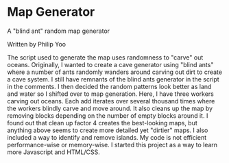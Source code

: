 # Map Generator

A "blind ant" random map generator

Written by Philip Yoo

The script used to generate the map uses randomness to "carve" out oceans. Originally, I wanted to create a cave generator using "blind ants" where a number of ants randomly wanders around carving out dirt to create a cave system. I still have remnants of the blind ants generator in the script in the comments. I then decided the random patterns look better as land and water so I shifted over to map generation. Here, I have three workers carving out oceans. Each add iterates over several thousand times where the workers blindly carve and move around. It also cleans up the map by removing blocks depending on the number of empty blocks around it. I found out that clean up factor 4 creates the best-looking maps, but anything above seems to create more detailed yet "dirtier" maps. I also included a way to identify and remove islands. My code is not efficient performance-wise or memory-wise. I started this project as a way to learn more Javascript and HTML/CSS.